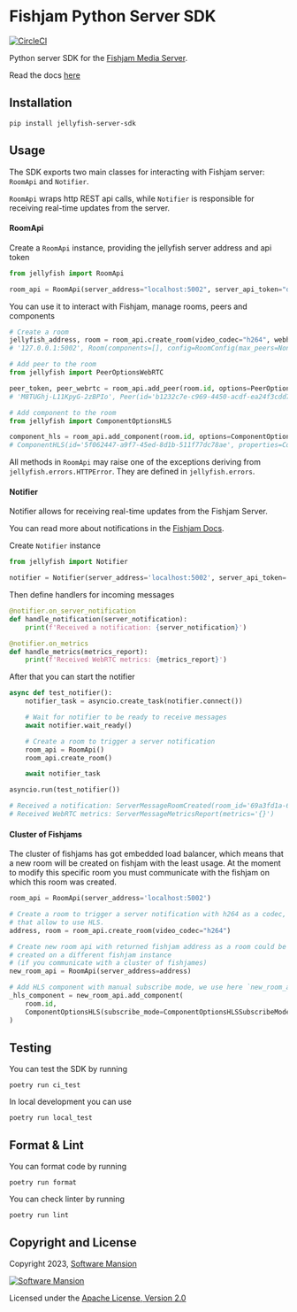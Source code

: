 # Fishjam Python Server SDK

[![CircleCI](https://dl.circleci.com/status-badge/img/gh/jellyfish-dev/python-server-sdk/tree/main.svg?style=svg)](https://dl.circleci.com/status-badge/redirect/gh/jellyfish-dev/python-server-sdk/tree/main)

Python server SDK for the [Fishjam Media Server](https://github.com/jellyfish-dev/jellyfish).

Read the docs [here](https://jellyfish-dev.github.io/python-server-sdk)

## Installation

```
pip install jellyfish-server-sdk
```

## Usage

The SDK exports two main classes for interacting with Fishjam server:
`RoomApi` and `Notifier`.

`RoomApi` wraps http REST api calls, while `Notifier` is responsible for receiving real-time updates from the server.

#### RoomApi

Create a `RoomApi` instance, providing the jellyfish server address and api token

```python
from jellyfish import RoomApi

room_api = RoomApi(server_address="localhost:5002", server_api_token="development")
```

You can use it to interact with Fishjam, manage rooms, peers and components

```python
# Create a room
jellyfish_address, room = room_api.create_room(video_codec="h264", webhook_url="http://localhost:5000/webhook")
# '127.0.0.1:5002', Room(components=[], config=RoomConfig(max_peers=None, video_codec=<RoomConfigVideoCodec.H264: 'h264'>, webhook_url='http://localhost:5000/webhook'), id='1d905478-ccfc-44d6-a6e7-8ccb1b38d955', peers=[])

# Add peer to the room
from jellyfish import PeerOptionsWebRTC

peer_token, peer_webrtc = room_api.add_peer(room.id, options=PeerOptionsWebRTC())
# 'M8TUGhj-L11KpyG-2zBPIo', Peer(id='b1232c7e-c969-4450-acdf-ea24f3cdd7f6', status=<PeerStatus.DISCONNECTED: 'disconnected'>, type='webrtc')

# Add component to the room
from jellyfish import ComponentOptionsHLS

component_hls = room_api.add_component(room.id, options=ComponentOptionsHLS())
# ComponentHLS(id='5f062447-a9f7-45ed-8d1b-511f77dc78ae', properties=ComponentPropertiesHLS(low_latency=False, persistent=False, playable=False, subscribe_mode=<ComponentPropertiesHLSSubscribeMode.AUTO: 'auto'>, target_window_duration=None), type='hls')
```

All methods in `RoomApi` may raise one of the exceptions deriving from `jellyfish.errors.HTTPError`. They are defined in `jellyfish.errors`.

#### Notifier

Notifier allows for receiving real-time updates from the Fishjam Server.

You can read more about notifications in the [Fishjam Docs](https://jellyfish-dev.github.io/jellyfish-docs/next/getting_started/notifications).

Create `Notifier` instance
```python
from jellyfish import Notifier

notifier = Notifier(server_address='localhost:5002', server_api_token='development')
```

Then define handlers for incoming messages
```python
@notifier.on_server_notification
def handle_notification(server_notification):
    print(f'Received a notification: {server_notification}')

@notifier.on_metrics
def handle_metrics(metrics_report):
    print(f'Received WebRTC metrics: {metrics_report}')
```

After that you can start the notifier
```python
async def test_notifier():
    notifier_task = asyncio.create_task(notifier.connect())

    # Wait for notifier to be ready to receive messages
    await notifier.wait_ready()

    # Create a room to trigger a server notification
    room_api = RoomApi()
    room_api.create_room()

    await notifier_task

asyncio.run(test_notifier())

# Received a notification: ServerMessageRoomCreated(room_id='69a3fd1a-6a4d-47bc-ae54-0c72b0d05e29')
# Received WebRTC metrics: ServerMessageMetricsReport(metrics='{}')
```

#### Cluster of Fishjams

The cluster of fishjams has got embedded load balancer, which means that a new room will be created on fishjam with the least usage. At the moment to modify this specific room you must communicate with the fishjam on which this room was created.

```python
room_api = RoomApi(server_address='localhost:5002')

# Create a room to trigger a server notification with h264 as a codec,
# that allow to use HLS.
address, room = room_api.create_room(video_codec="h264")

# Create new room api with returned fishjam address as a room could be
# created on a different fishjam instance
# (if you communicate with a cluster of fishjames)
new_room_api = RoomApi(server_address=address)

# Add HLS component with manual subscribe mode, we use here `new_room_api` as we are sure that this API refers to the fishjam on which this room was created.
_hls_component = new_room_api.add_component(
    room.id,
    ComponentOptionsHLS(subscribe_mode=ComponentOptionsHLSSubscribeMode.MANUAL),
)
```

## Testing

You can test the SDK by running
```console
poetry run ci_test
```

In local development you can use
```console
poetry run local_test
```

## Format & Lint
You can format code by running
```console
poetry run format
```

You can check linter by running
```console
poetry run lint
```

## Copyright and License

Copyright 2023, [Software Mansion](https://swmansion.com/?utm_source=git&utm_medium=readme&utm_campaign=jellyfish)

[![Software Mansion](https://logo.swmansion.com/logo?color=white&variant=desktop&width=200&tag=membrane-github)](https://swmansion.com/?utm_source=git&utm_medium=readme&utm_campaign=jellyfish)

Licensed under the [Apache License, Version 2.0](LICENSE)

